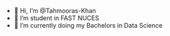 - 👋 Hi, I’m @Tahmooras-Khan
- 👀 I’m student in FAST NUCES 
- 🌱 I’m currently doing my Bachelors in Data Science



<!---
Tahmooras-Khan/Tahmooras-Khan is a ✨ special ✨ repository because its `README.md` (this file) appears on your GitHub profile.
You can click the Preview link to take a look at your changes.
--->
